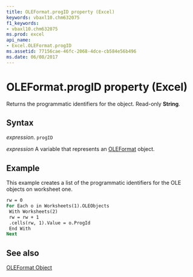 ```yaml
---
title: OLEFormat.progID property (Excel)
keywords: vbaxl10.chm632075
f1_keywords:
- vbaxl10.chm632075
ms.prod: excel
api_name:
- Excel.OLEFormat.progID
ms.assetid: 77156cae-46fc-2068-4dce-cb584e56b496
ms.date: 06/08/2017
---
```



# OLEFormat.progID property (Excel)

Returns the programmatic identifiers for the object. Read-only  **String**.


## Syntax

 _expression_. `progID`

 _expression_ A variable that represents an [OLEFormat](Excel.OLEFormat.md) object.


## Example

This example creates a list of the programmatic identifiers for the OLE objects on worksheet one.


```vb
rw = 0 
For Each o in Worksheets(1).OLEObjects 
 With Worksheets(2) 
 rw = rw + 1 
 .cells(rw, 1).Value = o.ProgId 
 End With 
Next
```


## See also


[OLEFormat Object](Excel.OLEFormat.md)

